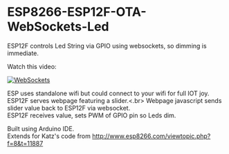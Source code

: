 # ESP8266-ESP12F-OTA-WebSockets-Led
ESP12F controls Led String via GPIO using websockets, so dimming is immediate.

Watch this video:



[![WebSockets](http://img.youtube.com/vi/PNQiu9GexXI/0.jpg)](http://www.youtube.com/watch?v=PNQiu9GexXI "WebSockets")

ESP uses  standalone wifi but could connect to your wifi for full IOT joy. <br> 
ESP12F serves webpage featuring a slider.<.br>
Webpage javascript sends slider value back to ESP12F via websocket.<br>
ESP12F receives value, sets PWM of GPIO pin so Leds dim.<br>

Built using Arduino IDE. <br>
Extends for Katz's code from http://www.esp8266.com/viewtopic.php?f=8&t=11887 <br>
